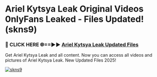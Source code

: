 # Ariel Kytsya Leak Original Videos 0nlyFans Leaked - Files Updated! (skns9)

<h3>🔴 CLICK HERE 🌐==►► <a href="https://tinyurl.com/ms9xzufz" rel="nofollow">Ariel Kytsya Leak Updated Files</a></h3>

Get Ariel Kytsya Leak and all content. Now you can access all videos and pictures of Ariel Kytsya Leak. New Updated Files 2025!

[![skns9](https://i.imgur.com/ppqm5kG.gif)](https://tinyurl.com/ms9xzufz)
